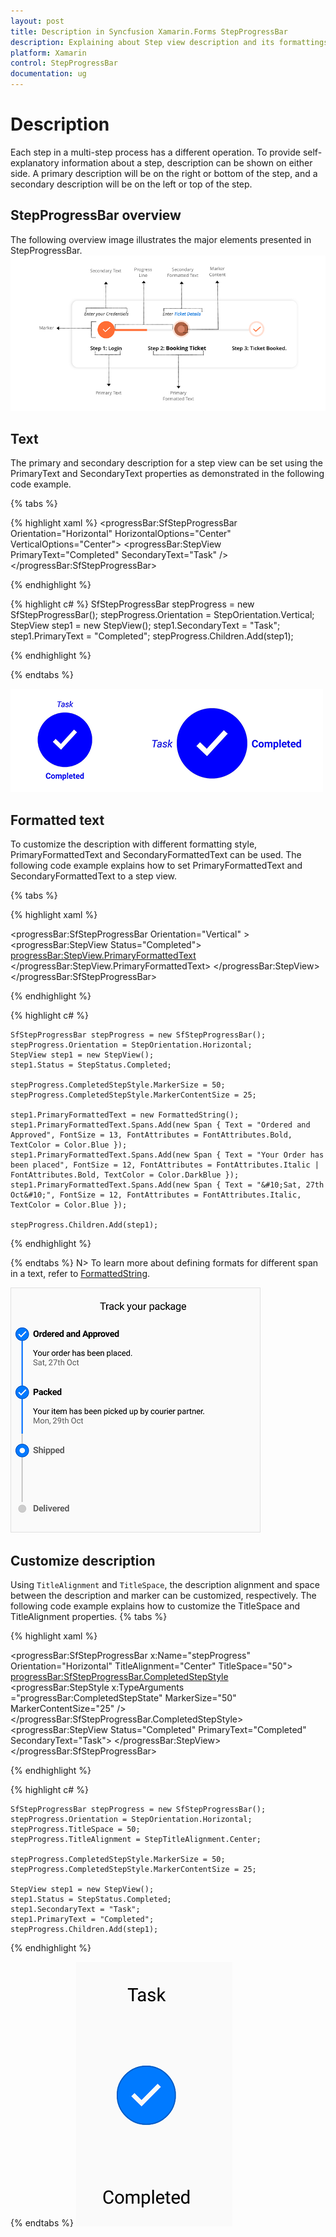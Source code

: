 ```yaml
---
layout: post
title: Description in Syncfusion Xamarin.Forms StepProgressBar
description: Explaining about Step view description and its formattings.
platform: Xamarin
control: StepProgressBar
documentation: ug
---
```


# Description

Each step in a multi-step process has a different operation. To provide self-explanatory information about a step, description can be shown on either side. A primary description will be on the right or bottom of the step, and a secondary description will be on the left or top of the step.

## StepProgressBar overview

The following overview image illustrates the major elements presented in StepProgressBar.
![ StepProgressBar major elements ](overview_images/stepoverview.png)

## Text 

The primary and secondary description for a step view can be set using the PrimaryText and SecondaryText properties as demonstrated in the following code example.

{% tabs %}

{% highlight xaml %}
	<progressBar:SfStepProgressBar Orientation="Horizontal" HorizontalOptions="Center" VerticalOptions="Center">
		<progressBar:StepView PrimaryText="Completed" SecondaryText="Task" />
	</progressBar:SfStepProgressBar>

{% endhighlight %}

{% highlight c# %}
	SfStepProgressBar stepProgress = new SfStepProgressBar();
	stepProgress.Orientation = StepOrientation.Vertical;
	StepView step1 = new StepView();
    step1.SecondaryText = "Task";
    step1.PrimaryText = "Completed";
	stepProgress.Children.Add(step1);

{% endhighlight %}

{% endtabs %}

![ Primary and secondary description of StepView ](overview_images/Text.png)

## Formatted text

To customize the description with different formatting style, PrimaryFormattedText and SecondaryFormattedText can be used. The following code example explains how to set PrimaryFormattedText and SecondaryFormattedText to a step view.

{% tabs %}

{% highlight xaml %}

<progressBar:SfStepProgressBar Orientation="Vertical" >
	<progressBar:StepView Status="Completed">
		<progressBar:StepView.PrimaryFormattedText>
			<FormattedString>
				<Span x:Name="span1" ClassId="1" Text="Ordered and Approved" FontSize="13" FontAttributes="Bold" TextColor="Blue"/>
				<Span x:Name="span2" ClassId="2" Text="&#10;Your Order has been placed." FontAttributes="Italic,Bold" FontSize="12" TextColor="DarkBlue"/>
				<Span x:Name="span3" ClassId="3" Text="&#10;Sat, 27th Oct&#10;" FontSize="12" FontAttributes="Italic" TextColor="Blue"/>
			</FormattedString>
		</progressBar:StepView.PrimaryFormattedText>
	</progressBar:StepView>
 </progressBar:SfStepProgressBar>
 
{% endhighlight %}

{% highlight c# %}

	SfStepProgressBar stepProgress = new SfStepProgressBar();
	stepProgress.Orientation = StepOrientation.Horizontal;            
	StepView step1 = new StepView();            
	step1.Status = StepStatus.Completed;
	
	stepProgress.CompletedStepStyle.MarkerSize = 50;
	stepProgress.CompletedStepStyle.MarkerContentSize = 25;
	
	step1.PrimaryFormattedText = new FormattedString();
	step1.PrimaryFormattedText.Spans.Add(new Span { Text = "Ordered and Approved", FontSize = 13, FontAttributes = FontAttributes.Bold, TextColor = Color.Blue });
	step1.PrimaryFormattedText.Spans.Add(new Span { Text = "Your Order has been placed", FontSize = 12, FontAttributes = FontAttributes.Italic | FontAttributes.Bold, TextColor = Color.DarkBlue });
	step1.PrimaryFormattedText.Spans.Add(new Span { Text = "&#10;Sat, 27th Oct&#10;", FontSize = 12, FontAttributes = FontAttributes.Italic, TextColor = Color.Blue });
	
	stepProgress.Children.Add(step1);
	
{% endhighlight %}

{% endtabs %}
N> To learn more about defining formats for different span in a text, refer to [FormattedString](https://docs.microsoft.com/en-us/dotnet/api/xamarin.forms.formattedstring?view=xamarin-forms).

![StepProgressBar stepview formatted text](overview_images/vertical.png)

## Customize description
Using `TitleAlignment` and `TitleSpace`, the description alignment and space between the description and marker can be customized, respectively. The following code example explains how to customize the TitleSpace and TitleAlignment properties.
{% tabs %}

{% highlight xaml %}

<progressBar:SfStepProgressBar x:Name="stepProgress" Orientation="Horizontal" TitleAlignment="Center" TitleSpace="50">
    <progressBar:SfStepProgressBar.CompletedStepStyle>
        <progressBar:StepStyle x:TypeArguments ="progressBar:CompletedStepState" MarkerSize="50" MarkerContentSize="25" />
    </progressBar:SfStepProgressBar.CompletedStepStyle>
    <progressBar:StepView Status="Completed" PrimaryText="Completed"  SecondaryText="Task">
    </progressBar:StepView>
</progressBar:SfStepProgressBar>
 
{% endhighlight %}

{% highlight c# %}

    SfStepProgressBar stepProgress = new SfStepProgressBar();
    stepProgress.Orientation = StepOrientation.Horizontal;
	stepProgress.TitleSpace = 50;
	stepProgress.TitleAlignment = StepTitleAlignment.Center;
	
	stepProgress.CompletedStepStyle.MarkerSize = 50;
	stepProgress.CompletedStepStyle.MarkerContentSize = 25;
	
	StepView step1 = new StepView();            
	step1.Status = StepStatus.Completed;
	step1.SecondaryText = "Task";
	step1.PrimaryText = "Completed";
	stepProgress.Children.Add(step1);
	
{% endhighlight %}

{% endtabs %}
![StepProgressBar description customization](overview_images/title.png)